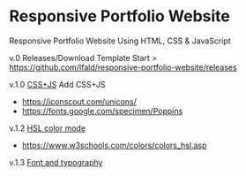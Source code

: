 # Responsive Portfolio Website
Responsive Portfolio Website Using HTML, CSS &amp; JavaScript

v.0 Releases/Download
Template Start > https://github.com/Ifald/responsive-portfolio-website/releases

v.1.0 [CSS+JS](https://github.com/Ifald/responsive-portfolio-website/commit/fd015c76cde07a290ebbb7e6b876f34567478b43)
Add CSS+JS
- https://iconscout.com/unicons/
- https://fonts.google.com/specimen/Poppins

v.1.2 [HSL color mode](https://github.com/Ifald/responsive-portfolio-website/commit/e0986b1b4e6a997abf28e36bdd2fb04b5a2a3e58)
- https://www.w3schools.com/colors/colors_hsl.asp

v.1.3 [Font and typography]()
